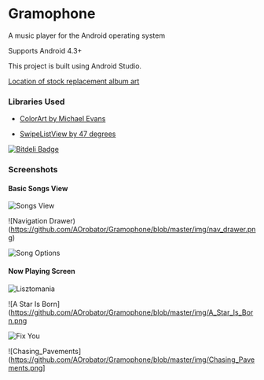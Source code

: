 Gramophone
==========

A music player for the Android operating system

Supports Android 4.3+

This project is built using Android Studio.

[Location of stock replacement album art](http://www.123rf.com/photo_2918399_illustration-of-a-gramophone-in-floral-background.html)

### Libraries Used

* [ColorArt by Michael Evans](https://github.com/MichaelEvans/ColorArt)

* [SwipeListView by 47 degrees](https://github.com/47deg/android-swipelistview)


[![Bitdeli Badge](https://d2weczhvl823v0.cloudfront.net/AOrobator/gramophone/trend.png)](https://bitdeli.com/free "Bitdeli Badge")

### Screenshots

#### Basic Songs View

![Songs View](https://github.com/AOrobator/Gramophone/blob/master/img/SongsView.png)

![Navigation Drawer)(https://github.com/AOrobator/Gramophone/blob/master/img/nav_drawer.png)

![Song Options](https://github.com/AOrobator/Gramophone/blob/master/img/Song_Options_More.png)

#### Now Playing Screen

![Lisztomania](https://github.com/AOrobator/Gramophone/blob/master/img/Lisztomania.png)

![A Star Is Born](https://github.com/AOrobator/Gramophone/blob/master/img/A_Star_Is_Born.png

![Fix You](https://github.com/AOrobator/Gramophone/blob/master/img/Fix_You.png)

![Chasing_Pavements](https://github.com/AOrobator/Gramophone/blob/master/img/Chasing_Pavements.png]

